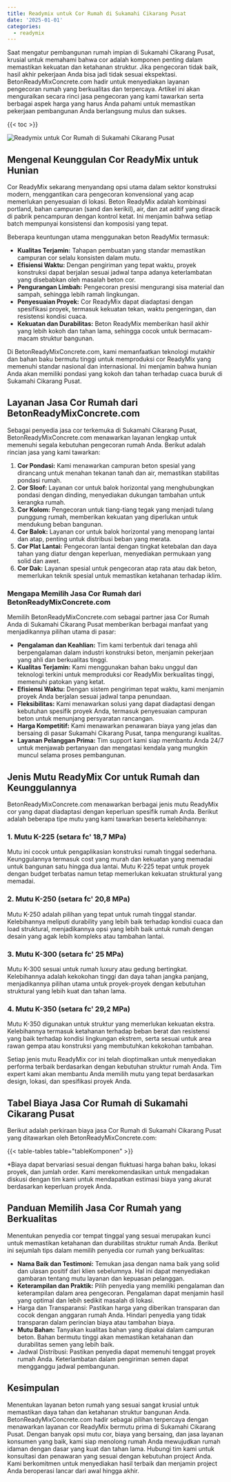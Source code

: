 ```yaml
---
title: Readymix untuk Cor Rumah di Sukamahi Cikarang Pusat
date: '2025-01-01'
categories:
  - readymix
---
```


Saat mengatur pembangunan rumah impian di Sukamahi Cikarang Pusat, krusial untuk memahami bahwa cor adalah komponen penting dalam memastikan kekuatan dan ketahanan struktur. Jika pengecoran tidak baik, hasil akhir pekerjaan Anda bisa jadi tidak sesuai ekspektasi. BetonReadyMixConcrete.com hadir untuk menyediakan layanan pengecoran rumah yang berkualitas dan terpercaya. Artikel ini akan menguraikan secara rinci jasa pengecoran yang kami tawarkan serta berbagai aspek harga yang harus Anda pahami untuk memastikan pekerjaan pembangunan Anda berlangsung mulus dan sukses.

{{< toc >}}

![Readymix untuk Cor Rumah di Sukamahi Cikarang Pusat](https://betoncor8.github.io/cor/harga-beton-readymix-concrete%20(17).png)

## Mengenal Keunggulan Cor ReadyMix untuk Hunian

Cor ReadyMix sekarang menyandang opsi utama dalam sektor konstruksi modern, menggantikan cara pengecoran konvensional yang acap memerlukan penyesuaian di lokasi. Beton ReadyMix adalah kombinasi portland, bahan campuran (sand dan kerikil), air, dan zat aditif yang diracik di pabrik pencampuran dengan kontrol ketat. Ini menjamin bahwa setiap batch mempunyai konsistensi dan komposisi yang tepat.

Beberapa keuntungan utama menggunakan beton ReadyMix termasuk:

- **Kualitas Terjamin:** Tahapan pembuatan yang standar memastikan campuran cor selalu konsisten dalam mutu.
- **Efisiensi Waktu:** Dengan pengiriman yang tepat waktu, proyek konstruksi dapat berjalan sesuai jadwal tanpa adanya keterlambatan yang disebabkan oleh masalah beton cor.
- **Pengurangan Limbah:** Pengecoran presisi mengurangi sisa material dan sampah, sehingga lebih ramah lingkungan.
- **Penyesuaian Proyek:** Cor ReadyMix dapat diadaptasi dengan spesifikasi proyek, termasuk kekuatan tekan, waktu pengeringan, dan resistensi kondisi cuaca.
- **Kekuatan dan Durabilitas:** Beton ReadyMix memberikan hasil akhir yang lebih kokoh dan tahan lama, sehingga cocok untuk bermacam-macam struktur bangunan.

Di BetonReadyMixConcrete.com, kami memanfaatkan teknologi mutakhir dan bahan baku bermutu tinggi untuk memproduksi cor ReadyMix yang memenuhi standar nasional dan internasional. Ini menjamin bahwa hunian Anda akan memiliki pondasi yang kokoh dan tahan terhadap cuaca buruk di Sukamahi Cikarang Pusat.

## Layanan Jasa Cor Rumah dari BetonReadyMixConcrete.com

Sebagai penyedia jasa cor terkemuka di Sukamahi Cikarang Pusat, BetonReadyMixConcrete.com menawarkan layanan lengkap untuk memenuhi segala kebutuhan pengecoran rumah Anda. Berikut adalah rincian jasa yang kami tawarkan:

1. **Cor Pondasi:** Kami menawarkan campuran beton spesial yang dirancang untuk menahan tekanan tanah dan air, memastikan stabilitas pondasi rumah.
2. **Cor Sloof:** Layanan cor untuk balok horizontal yang menghubungkan pondasi dengan dinding, menyediakan dukungan tambahan untuk kerangka rumah.
3. **Cor Kolom:** Pengecoran untuk tiang-tiang tegak yang menjadi tulang punggung rumah, memberikan kekuatan yang diperlukan untuk mendukung beban bangunan.
4. **Cor Balok:** Layanan cor untuk balok horizontal yang menopang lantai dan atap, penting untuk distribusi beban yang merata.
5. **Cor Plat Lantai:** Pengecoran lantai dengan tingkat ketebalan dan daya tahan yang diatur dengan keperluan, menyediakan permukaan yang solid dan awet.
6. **Cor Dak:** Layanan spesial untuk pengecoran atap rata atau dak beton, memerlukan teknik spesial untuk memastikan ketahanan terhadap iklim.

### Mengapa Memilih Jasa Cor Rumah dari BetonReadyMixConcrete.com

Memilih BetonReadyMixConcrete.com sebagai partner jasa Cor Rumah Anda di Sukamahi Cikarang Pusat memberikan berbagai manfaat yang menjadikannya pilihan utama di pasar:

- **Pengalaman dan Keahlian:** Tim kami terbentuk dari tenaga ahli berpengalaman dalam industri konstruksi beton, menjamin pekerjaan yang ahli dan berkualitas tinggi.
- **Kualitas Terjamin:** Kami menggunakan bahan baku unggul dan teknologi terkini untuk memproduksi cor ReadyMix berkualitas tinggi, memenuhi patokan yang ketat.
- **Efisiensi Waktu:** Dengan sistem pengiriman tepat waktu, kami menjamin proyek Anda berjalan sesuai jadwal tanpa penundaan.
- **Fleksibilitas:** Kami menawarkan solusi yang dapat diadaptasi dengan kebutuhan spesifik proyek Anda, termasuk penyesuaian campuran beton untuk menunjang persyaratan rancangan.
- **Harga Kompetitif:** Kami menawarkan penawaran biaya yang jelas dan bersaing di pasar Sukamahi Cikarang Pusat, tanpa mengurangi kualitas.
- **Layanan Pelanggan Prima:** Tim support kami siap membantu Anda 24/7 untuk menjawab pertanyaan dan mengatasi kendala yang mungkin muncul selama proses pembangunan.

## Jenis Mutu ReadyMix Cor untuk Rumah dan Keunggulannya

BetonReadyMixConcrete.com menawarkan berbagai jenis mutu ReadyMix cor yang dapat diadaptasi dengan keperluan spesifik rumah Anda. Berikut adalah beberapa tipe mutu yang kami tawarkan beserta kelebihannya:

### 1\. Mutu K-225 (setara fc' 18,7 MPa)

Mutu ini cocok untuk pengaplikasian konstruksi rumah tinggal sederhana. Keunggulannya termasuk cost yang murah dan kekuatan yang memadai untuk bangunan satu hingga dua lantai. Mutu K-225 tepat untuk proyek dengan budget terbatas namun tetap memerlukan kekuatan struktural yang memadai.

### 2\. Mutu K-250 (setara fc' 20,8 MPa)

Mutu K-250 adalah pilihan yang tepat untuk rumah tinggal standar. Kelebihannya meliputi durability yang lebih baik terhadap kondisi cuaca dan load struktural, menjadikannya opsi yang lebih baik untuk rumah dengan desain yang agak lebih kompleks atau tambahan lantai.

### 3\. Mutu K-300 (setara fc' 25 MPa)

Mutu K-300 sesuai untuk rumah luxury atau gedung bertingkat. Kelebihannya adalah kekokohan tinggi dan daya tahan jangka panjang, menjadikannya pilihan utama untuk proyek-proyek dengan kebutuhan struktural yang lebih kuat dan tahan lama.

### 4\. Mutu K-350 (setara fc' 29,2 MPa)

Mutu K-350 digunakan untuk struktur yang memerlukan kekuatan ekstra. Kelebihannya termasuk ketahanan terhadap beban berat dan resistensi yang baik terhadap kondisi lingkungan ekstrem, serta sesuai untuk area rawan gempa atau konstruksi yang membutuhkan kekokohan tambahan.

Setiap jenis mutu ReadyMix cor ini telah dioptimalkan untuk menyediakan performa terbaik berdasarkan dengan kebutuhan struktur rumah Anda. Tim expert kami akan membantu Anda memilih mutu yang tepat berdasarkan design, lokasi, dan spesifikasi proyek Anda.

## Tabel Biaya Jasa Cor Rumah di Sukamahi Cikarang Pusat

Berikut adalah perkiraan biaya jasa Cor Rumah di Sukamahi Cikarang Pusat yang ditawarkan oleh BetonReadyMixConcrete.com:

{{< table-tables table="tableKomponen" >}}

\*Biaya dapat bervariasi sesuai dengan fluktuasi harga bahan baku, lokasi proyek, dan jumlah order. Kami merekomendasikan untuk mengadakan diskusi dengan tim kami untuk mendapatkan estimasi biaya yang akurat berdasarkan keperluan proyek Anda.

## Panduan Memilih Jasa Cor Rumah yang Berkualitas

Menentukan penyedia cor tempat tinggal yang sesuai merupakan kunci untuk memastikan ketahanan dan durabilitas struktur rumah Anda. Berikut ini sejumlah tips dalam memilih penyedia cor rumah yang berkualitas:

- **Nama Baik dan Testimoni:** Temukan jasa dengan nama baik yang solid dan ulasan positif dari klien sebelumnya. Hal ini dapat menyediakan gambaran tentang mutu layanan dan kepuasan pelanggan.
- **Keterampilan dan Praktik:** Pilih penyedia yang memiliki pengalaman dan keterampilan dalam area pengecoran. Pengalaman dapat menjamin hasil yang optimal dan lebih sedikit masalah di lokasi.
- Harga dan Transparansi: Pastikan harga yang diberikan transparan dan cocok dengan anggaran rumah Anda. Hindari penyedia yang tidak transparan dalam perincian biaya atau tambahan biaya.
- **Mutu Bahan:** Tanyakan kualitas bahan yang dipakai dalam campuran beton. Bahan bermutu tinggi akan memastikan ketahanan dan durabilitas semen yang lebih baik.
- Jadwal Distribusi: Pastikan penyedia dapat memenuhi tenggat proyek rumah Anda. Keterlambatan dalam pengiriman semen dapat mengganggu jadwal pembangunan.

## Kesimpulan

Menentukan layanan beton rumah yang sesuai sangat krusial untuk memastikan daya tahan dan ketahanan struktur bangunan Anda. BetonReadyMixConcrete.com hadir sebagai pilihan terpercaya dengan menawarkan layanan cor ReadyMix bermutu prima di Sukamahi Cikarang Pusat. Dengan banyak opsi mutu cor, biaya yang bersaing, dan jasa layanan konsumen yang baik, kami siap menolong rumah Anda mewujudkan rumah idaman dengan dasar yang kuat dan tahan lama. Hubungi tim kami untuk konsultasi dan penawaran yang sesuai dengan kebutuhan project Anda. Kami berkomitmen untuk menyediakan hasil terbaik dan menjamin project Anda beroperasi lancar dari awal hingga akhir.
